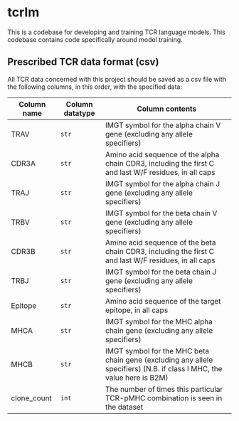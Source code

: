 # tcrlm

This is a codebase for developing and training TCR language models.
This codebase contains code specifically around model training.

## Prescribed TCR data format (csv)

All TCR data concerned with this project should be saved as a csv file with
the following columns, in this order, with the specified data:

| Column name | Column datatype | Column contents |
|---|---|---|
|TRAV|`str`|IMGT symbol for the alpha chain V gene (excluding any allele specifiers)|
|CDR3A|`str`|Amino acid sequence of the alpha chain CDR3, including the first C and last W/F residues, in all caps|
|TRAJ|`str`|IMGT symbol for the alpha chain J gene (excluding any allele specifiers)|
|TRBV|`str`|IMGT symbol for the beta chain V gene (excluding any allele specifiers)|
|CDR3B|`str`|Amino acid sequence of the beta chain CDR3, including the first C and last W/F residues, in all caps|
|TRBJ|`str`|IMGT symbol for the beta chain J gene (excluding any allele specifiers)|
|Epitope|`str`|Amino acid sequence of the target epitope, in all caps|
|MHCA|`str`|IMGT symbol for the MHC alpha chain gene (excluding any allele specifiers)|
|MHCB|`str`|IMGT symbol for the MHC beta chain gene (excluding any allele specifiers) (N.B. if class I MHC, the value here is B2M)|
|clone_count|`int`|The number of times this particular TCR-pMHC combination is seen in the dataset|
